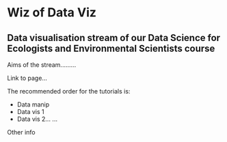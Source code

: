 # Wiz of Data Viz
## Data visualisation stream of our __Data Science for Ecologists and Environmental Scientists__ course

Aims of the stream.........


Link to page...


The recommended order for the tutorials is:

* Data manip
* Data vis 1
* Data vis 2...
...

Other info